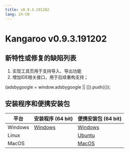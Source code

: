 ```yaml
---
title: v0.9.3.191202
lang: zh-CN
---
```


# Kangaroo v0.9.3.191202

## 新特性或修复的缺陷列表
1. 实现工具页用于支持导入、导出功能
2. 增加IDE相关接口，用于后续重构支持；

<div>
    <script2 type="text/javascript" async="true" src="https://pagead2.googlesyndication.com/pagead/js/adsbygoogle.js" />
    <ins class="adsbygoogle"
        style="display:block; text-align:center;"
        data-ad-layout="in-article"
        data-ad-format="fluid"
        data-ad-client="ca-pub-3975819313740938"
        data-ad-slot="6760827895"></ins>
    <script2 type="text/javascript">
        (adsbygoogle = window.adsbygoogle || []).push({});
    </script2>
</div>


## 安装程序和便携安装包 <Badge text="链接已失效" type="warning"/>

| 平台          | 安装程序 (64 bit) | 便携安装包 (64 bit)  |
|-------------------|-------------------|-------------------|
| Windows | [Windows](https://github.com/dbkangaroo/kangaroo/releases/download/v0.9.2.191202/Kangaroo_0.9.2.191202_win64.exe) | [Windows](https://github.com/dbkangaroo/kangaroo/releases/download/v0.9.2.191202/Kangaroo_0.9.2.191202_win64.7z) |
| Linux |  | [Ubuntu](https://github.com/dbkangaroo/kangaroo/releases/download/v0.9.2.191202/Kangaroo_0.9.2.191202_ubuntu.zip) |
| MacOS |  | [MacOS](https://github.com/dbkangaroo/kangaroo/releases/download/v0.9.2.191202/Kangaroo_0.9.2.191202_macos.zip) |
